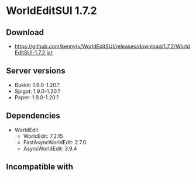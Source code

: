 # WorldEditSUI 1.7.2

## Download
- https://github.com/kennytv/WorldEditSUI/releases/download/1.7.2/WorldEditSUI-1.7.2.jar

## Server versions
- Bukkit: 1.9.0-1.20.?
- Spigot: 1.9.0-1.20.?
- Paper: 1.9.0-1.20.?

## Dependencies
- WorldEdit
  - WorldEdit: 7.2.15
  - FastAsyncWorldEdit: 2.7.0
  - AsyncWorldEdit: 3.9.4

## Incompatible with